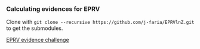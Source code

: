 ### Calculating evidences for EPRV


Clone with `git clone --recursive https://github.com/j-faria/EPRVlnZ.git`
to get the submodules.

[EPRV evidence challenge](https://github.com/EPRV3EvidenceChallenge/Inputs)
